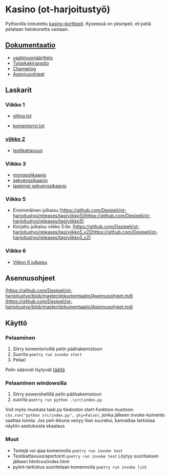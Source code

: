 # Kasino (ot-harjoitustyö)

Pythonilla toteutettu [kasino-korttipeli](https://fi.wikipedia.org/wiki/Kasino_(korttipeli)). Kyseessä on yksinpeli, eli peliä pelataan tietokonetta vastaan.

## [Dokumentaatio](https://github.com/Desipeli/ot-harjoitustyo/tree/master/dokumentaatio)

- [vaatimusmäärittely](https://github.com/Desipeli/ot-harjoitustyo/blob/master/dokumentaatio/vaatimusmaarittely.md)
- [Työaikakirjanpito](https://github.com/Desipeli/ot-harjoitustyo/blob/master/dokumentaatio/tyoaikakirjanpito.md)
- [Changelog](https://github.com/Desipeli/ot-harjoitustyo/blob/master/dokumentaatio/changelog.md)
- [Asennusohjeet](https://github.com/Desipeli/ot-harjoitustyo/blob/master/dokumentaatio/Asennusohjeet.md)

## Laskarit

### Viikko 1
- [gitlog.txt](https://github.com/Desipeli/ot-harjoitustyo/blob/master/laskarit/viikko1/gitlog.txt)

- [komentorivi.txt](https://github.com/Desipeli/ot-harjoitustyo/blob/master/laskarit/viikko1/komentorivi.txt)

### [viikko 2](https://github.com/Desipeli/ot-harjoitustyo/blob/master/laskarit/viikko2/)

- [testikattavuus](https://github.com/Desipeli/ot-harjoitustyo/blob/master/laskarit/viikko2/testikattavuus)

### Viikko 3

- [monopolikaavio](https://github.com/Desipeli/ot-harjoitustyo/blob/master/laskarit/viikko3/monopoli.md)
- [sekvenssikaavio](https://github.com/Desipeli/ot-harjoitustyo/blob/master/laskarit/viikko3/sekvenssi.md)
- [laajempi sekvenssikaavio](https://github.com/Desipeli/ot-harjoitustyo/blob/master/laskarit/viikko3/laajempisekvenssi.md)

### Viikko 5

- Ensimmäinen julkaisu [https://github.com/Desipeli/ot-harjoitustyo/releases/tag/viikko5](https://github.com/Desipeli/ot-harjoitustyo/releases/tag/viikko5)
- Korjattu julkaisu viikko 5:lle: [https://github.com/Desipeli/ot-harjoitustyo/releases/tag/viikko5_v2](https://github.com/Desipeli/ot-harjoitustyo/releases/tag/viikko5_v2)

### Viikko 6

- [Viikon 6 julkaisu](https://github.com/Desipeli/ot-harjoitustyo/releases/tag/viikko6)

## Asennusohjeet

[https://github.com/Desipeli/ot-harjoitustyo/blob/master/dokumentaatio/Asennusohjeet.md](https://github.com/Desipeli/ot-harjoitustyo/blob/master/dokumentaatio/Asennusohjeet.md)

## Käyttö

### Pelaaminen

1. Siirry komentorivillä pelin päähakemistoon
2. Suorita ``` poetry run invoke start ```
4. Pelaa!

Pelin säännöt löytyvät [täältä](https://github.com/Desipeli/ot-harjoitustyo/blob/master/dokumentaatio/vaatimusmaarittely.md)

### Pelaaminen windowsilla
1. Siirry powershellillä pelin päähakemistoon
2. suorita ``` poetry run python .\src\index.py ```

Voit myös muokata task.py tiedoston start-funktion muotoon ```ctx.run("python src/index.py", pty=False)```, jonka jälkeen invoke-komento saattaa toimia.
Jos peli-ikkuna venyy liian suureksi, kannattaa tarkistaa näytön asetuksista skaalaus

### Muut

- Testejä voi ajaa komennolla ``` poetry run invoke test ```
- Testikattavuusraportointi ``` poetry run invoke test ``` Löytyy suorituksen jälkeen htmlcov/index.html
- pylint-tarkistus suoritetaan komennolla ``` poetry run invoke lint ```


